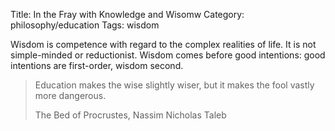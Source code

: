 Title: In the Fray with Knowledge and Wisomw
Category: philosophy/education
Tags: wisdom

Wisdom is competence with regard to the complex realities of life. It is not simple-minded or reductionist. Wisdom comes before good intentions: good intentions are first-order, wisdom second.


> Education makes the wise slightly wiser, but it makes the fool vastly more dangerous.
    <p class="annotation">
        The Bed of Procrustes, Nassim Nicholas Taleb    
    </p>
